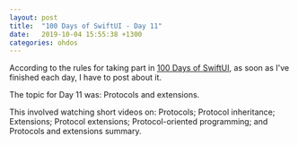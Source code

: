 ```yaml
---
layout: post
title:  "100 Days of SwiftUI - Day 11"
date:   2019-10-04 15:55:38 +1300
categories: ohdos
---
```

According to the rules for taking part in [100 Days of SwiftUI](https://www.hackingwithswift.com/100/swiftui), as soon as I've finished each day, I have to post about it.

The topic for Day 11 was: Protocols and extensions.

This involved watching short videos on: Protocols; Protocol inheritance; Extensions; Protocol extensions; Protocol-oriented programming; and Protocols and extensions summary.
